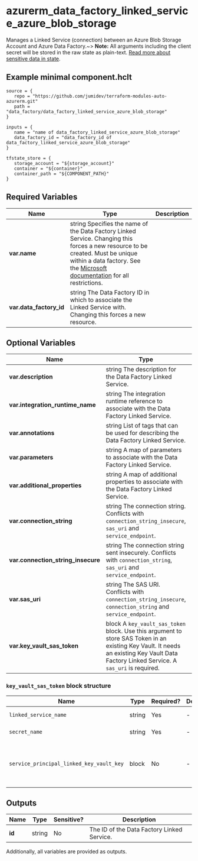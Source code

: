 # azurerm_data_factory_linked_service_azure_blob_storage

Manages a Linked Service (connection) between an Azure Blob Storage Account and Azure Data Factory.~> **Note:** All arguments including the client secret will be stored in the raw state as plain-text. [Read more about sensitive data in state](/docs/state/sensitive-data.html).

## Example minimal component.hclt

```hcl
source = {
   repo = "https://github.com/jumidev/terraform-modules-auto-azurerm.git" 
   path = "data_factory/data_factory_linked_service_azure_blob_storage" 
}

inputs = {
   name = "name of data_factory_linked_service_azure_blob_storage" 
   data_factory_id = "data_factory_id of data_factory_linked_service_azure_blob_storage" 
}

tfstate_store = {
   storage_account = "${storage_account}" 
   container = "${container}" 
   container_path = "${COMPONENT_PATH}" 
}

```

## Required Variables

| Name | Type |  Description |
| ---- | --------- |  ----------- |
| **var.name** | string  Specifies the name of the Data Factory Linked Service. Changing this forces a new resource to be created. Must be unique within a data factory. See the [Microsoft documentation](https://docs.microsoft.com/azure/data-factory/naming-rules) for all restrictions. | 
| **var.data_factory_id** | string  The Data Factory ID in which to associate the Linked Service with. Changing this forces a new resource. | 

## Optional Variables

| Name | Type |  Description |
| ---- | --------- |  ----------- |
| **var.description** | string  The description for the Data Factory Linked Service. | 
| **var.integration_runtime_name** | string  The integration runtime reference to associate with the Data Factory Linked Service. | 
| **var.annotations** | string  List of tags that can be used for describing the Data Factory Linked Service. | 
| **var.parameters** | string  A map of parameters to associate with the Data Factory Linked Service. | 
| **var.additional_properties** | string  A map of additional properties to associate with the Data Factory Linked Service. | 
| **var.connection_string** | string  The connection string. Conflicts with `connection_string_insecure`, `sas_uri` and `service_endpoint`. | 
| **var.connection_string_insecure** | string  The connection string sent insecurely. Conflicts with `connection_string`, `sas_uri` and `service_endpoint`. | 
| **var.sas_uri** | string  The SAS URI. Conflicts with `connection_string_insecure`, `connection_string` and `service_endpoint`. | 
| **var.key_vault_sas_token** | block  A `key_vault_sas_token` block. Use this argument to store SAS Token in an existing Key Vault. It needs an existing Key Vault Data Factory Linked Service. A `sas_uri` is required. | 

### `key_vault_sas_token` block structure

| Name | Type | Required? | Default | Description |
| ---- | ---- | --------- | ------- | ----------- |
| `linked_service_name` | string | Yes | - | Specifies the name of an existing Key Vault Data Factory Linked Service. |
| `secret_name` | string | Yes | - | Specifies the secret name in Azure Key Vault that stores the SAS token. |
| `service_principal_linked_key_vault_key` | block | No | - | A 'service_principal_linked_key_vault_key' block. Use this argument to store Service Principal key in an existing Key Vault. It needs an existing Key Vault Data Factory Linked Service. |



## Outputs

| Name | Type | Sensitive? | Description |
| ---- | ---- | --------- | --------- |
| **id** | string | No  | The ID of the Data Factory Linked Service. | 

Additionally, all variables are provided as outputs.

